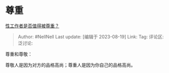 # 尊重
[性工作者是否值得被尊重？](https://www.zhihu.com/question/26941353/answer/3173150253)

> Author: #NellNell
> Last update: [编辑于 2023-08-19]
> Link:
> Tag:
> 评论区:
> 泛讨论:

尊重和尊敬：

尊敬人是因为对方的品格高尚；尊重人是因为你自己的品格高尚。